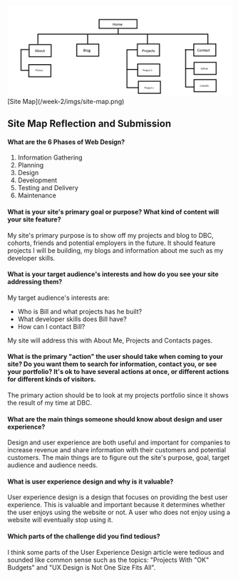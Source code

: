 <img src="/week-2/imgs/site-map.png">
[Site Map](/week-2/imgs/site-map.png)

## Site Map Reflection and Submission

#### What are the 6 Phases of Web Design?
1. Information Gathering
2. Planning
3. Design
4. Development
5. Testing and Delivery
6. Maintenance

#### What is your site's primary goal or purpose? What kind of content will your site feature?
My site's primary purpose is to show off my projects and blog to DBC, cohorts, friends and potential employers in the future.
It should feature projects I will be building, my blogs and information about me such as my developer skills.

#### What is your target audience's interests and how do you see your site addressing them?
My target audience's interests are:
* Who is Bill and what projects has he built?
* What developer skills does Bill have?
* How can I contact Bill?

My site will address this with About Me, Projects and Contacts pages. 

#### What is the primary "action" the user should take when coming to your site? Do you want them to search for information, contact you, or see your portfolio? It's ok to have several actions at once, or different actions for different kinds of visitors.

The primary action should be to look at my projects portfolio since it shows the result of my time at DBC.

#### What are the main things someone should know about design and user experience?
Design and user experience are both useful and important for companies to increase revenue and share information with 
their customers and potential customers. The main things are to figure out the site's purpose, goal, target audience and audience needs. 

#### What is user experience design and why is it valuable? 
User experience design is a design that focuses on providing the best user experience. 
This is valuable and important because it determines whether the user enjoys using the website or not.
A user who does not enjoy using a website will eventually stop using it.   

#### Which parts of the challenge did you find tedious?
I think some parts of the User Experience Design article were tedious and sounded like common sense such as the topics: 
"Projects With "OK" Budgets" and "UX Design is Not One Size Fits All". 
